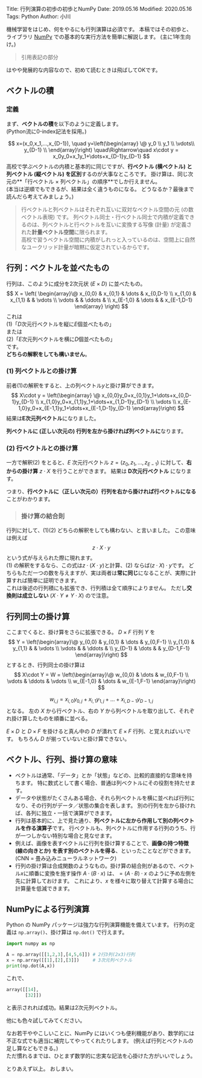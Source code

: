 Title: 行列演算の初歩の初歩とNumPy
Date: 2019.05.16
Modified: 2020.05.16
Tags: Python
Author: 小川

機械学習をはじめ、何をやるにも行列演算は必須です。
本稿ではその初歩と、ライブラリ [NumPy](https://numpy.org/) での基本的な実行方法を簡単に解説します。
(主に1年生向け。)

> 引用表記の部分

はやや発展的な内容なので、初めて読むときは飛ばしてOKです。

## ベクトルの積
### 定義
まず、**ベクトルの積**を以下のように定義します。  
(Python流に0-index記法を採用。)

$$
x=(x_0,x_1,...,x_{D-1}),
\quad
y=\left(\begin{array} 
\@
y_0 \\
y_1 \\
\vdots\\
y_{D-1} \\
\end{array}\right)
\quad\Rightarrow\quad
x\cdot y = x_0y_0+x_1y_1+\dots+x_{D-1}y_{D-1}
$$
高校で学ぶベクトルの内積と基本的に同じですが、**行ベクトル (横ベクトル) と列ベクトル (縦ベクトル) を区別**するのが大事なところです。
掛け算は、同じ次元の**「行ベクトル $\times$ 列ベクトル」の順序**でしか行えません。  
(本当は逆順でもできるが、結果は全く違うものになる。
どうなるか？最後まで読んだら考えてみましょう。)

> 行ベクトルと列ベクトルはそれぞれ互いに双対なベクトル空間の元 (の数ベクトル表現) です。
> 列ベクトル同士・行ベクトル同士で内積が定義できるのは、列ベクトルと行ベクトルを互いに変換する写像 (計量) が定義された**計量ベクトル空間**に限られます。  
> 高校で習うベクトル空間に内積がしれっと入っているのは、空間上に自然なユークリッド計量が暗黙に仮定されているからです。


## 行列：ベクトルを並べたもの
行列は、このように成分を2次元状 ($E\times D$) に並べたもの。
$$
X = \left(
\begin{array}\@
x_{0,0}   & x_{0,1} & \dots  & x_{0,D-1} \\
x_{1,0}   & x_{1,1} &        & \vdots \\
\vdots    &         & \ddots & \\
x_{E-1,0} & \dots   &        & x_{E-1,D-1}
\end{array}
\right)
$$
これは  
(1)「$D$次元行ベクトルを縦に$E$個並べたもの」  
または  
(2)「$E$次元列ベクトルを横に$D$個並べたもの」  
です。  
**どちらの解釈をしても構いません**。

### (1) 列ベクトルとの掛け算
前者(1)の解釈をすると、上の列ベクトル$y$と掛け算ができます。
$$
X\cdot y =
\left(\begin{array}
\@
x_{0,0}y_0+x_{0,1}y_1+\dots+x_{0,D-1}y_{D-1} \\
x_{1,0}y_0+x_{1,1}y_1+\dots+x_{1,D-1}y_{D-1} \\
\vdots \\
x_{E-1,0}y_0+x_{E-1,1}y_1+\dots+x_{E-1,D-1}y_{D-1}
\end{array}\right)
$$
結果は**E次元列ベクトル**になりました。

**列ベクトルに (正しい次元の) 行列を左から掛ければ列ベクトルに**なります。

### (2) 行ベクトルとの掛け算
一方で解釈(2) をとると、$E$ 次元行ベクトル $z=(z_0,z_1,\dots,z_{E-1})$ に対して、**右からの掛け算**  $z\cdot X$ を行うことができます。
結果は **D次元行ベクトル** になります。

つまり、**行ベクトルに（正しい次元の）行列を右から掛ければ行ベクトルになる**ことがわかります。

> ### 掛け算の結合則
行列に対して、(1)(2) どちらの解釈をしても構わない、と言いました。
この意味は例えば
$$
z\cdot X\cdot y
$$
という式が与えられた際に現れます。  
(1) の解釈をするなら、この式は$z\cdot(X\cdot y)$と計算、(2) ならば$(z\cdot X)\cdot y$です。
どちらもただ一つの数を与えますが、実は両者は**常に同じ**になることが、実際に計算すれば簡単に証明できます。  
これは後述の行列積にも拡張でき、行列積は全て順序によりません。
ただし**交換則は成立しない** ($X\cdot Y\ne Y\cdot X$) ので注意。

## 行列同士の掛け算
ここまでくると、掛け算をさらに拡張できる。
$D\times F$ 行列 $Y$ を
$$
Y = 
\left(\begin{array}\@
y_{0,0}           & y_{0,1} & \dots  & y_{0,F-1} \\
y_{1,0}           & y_{1,1} &        & \vdots \\
\vdots            &         & \ddots & \\
y_{D-1} & \dots   &        & y_{D-1,F-1}
\end{array}\right)
$$
とするとき、行列同士の掛け算は
$$
X\cdot Y = W = 
\left(\begin{array}\@
w_{0,0} & \dots & w_{0,F-1} \\
\vdots  & \ddots & \vdots \\
w_{E-1,0} & \dots & w_{E-1,F-1}
\end{array}\right)
$$

$$
w_{i,j} = x_{i,0}y_{0,j}+x_{i,1}y_{1,j}+\dots+x_{i,D-1}y_{D-1,j}
$$
となる。
左の $X$ から行ベクトル、右の $Y$ から列ベクトルを取り出して、それぞれ掛け算したものを順番に並べる。  

$E\times D$ と $D\times F$ を掛けると真ん中の $D$ が潰れて $E\times F$ 行列、と覚えればいいです。
もちろん $D$ が揃っていないと掛け算できない。

## ベクトル、行列、掛け算の意味
- ベクトルは通常、「データ」とか「状態」などの、比較的直接的な意味を持ちます。
特に数式として書く場合、普通は列ベクトルにその役割を持たせます。
- データや状態がたくさんある場合、それら列ベクトルを横に並べれば行列になり、その行列がデータ／状態の集合を表します。
別の行列を左から掛ければ、各列に独立・一括で演算ができます。
- 行列は基本的に、上で見た通り、**列ベクトルに左から作用して別の列ベクトルを作る演算子**です。
行ベクトルも、列ベクトルに作用する行列のうち、行が一つしかない特別な場合と見なせます。
- 例えば、画像を表すベクトルに行列を掛け算することで、**画像の持つ特徴 (線の向きとか) を表す別のベクトルを得る**、といったことなどができます。
(CNN = 畳み込みニューラルネットワーク)
- 行列の掛け算は合成関数のようなもの。掛け算の結合則があるので、ベクトル$x$に順番に変換を施す操作 $A\cdot(B\cdot x)$ は、$=(A\cdot B)\cdot x$ のように予め左側を先に計算しておけます。
これにより、$x$ を様々に取り替えて計算する場合に計算量を低減できます。

## NumPyによる行列演算
Python の NumPy パッケージは強力な行列演算機能を備えています。
行列の定義は `np.array()`、掛け算は `np.dot()` で行えます。

```python
import numpy as np

A = np.array([[1,2,3],[4,5,6]]) # 2行3列(2x3)行列
x = np.array([[1],[2],[3]])     # 3次元列ベクトル
print(np.dot(A,x))
```
これで、

```python
array([[14],
       [32]])
```
と表示されれば成功。結果は2次元列ベクトル。

他にも色々試してみてください。

なお若干ややこしいことに、NumPy にはいくつも便利機能があり、数学的には不正な式でも適当に補完してやってくれたりします。
(例えば行列とベクトルの足し算などもできる。)  
ただ慣れるまでは、ひとまず数学的に忠実な記法を心掛けた方がいいでしょう。

とりあえず以上。
おしまい。

